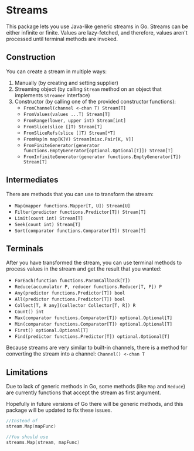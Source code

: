 # Streams

This package lets you use Java-like generic streams in Go.
Streams can be either infinite or finite.
Values are lazy-fetched, and therefore, values aren't processed until
terminal methods are invoked.

## Construction
You can create a stream in multiple ways:
1. Manually (by creating and setting supplier)
2. Streaming object (by calling `Stream` method on an object that implements `Streamer` interface)
3. Constructor (by calling one of the provided constructor functions):
   - `FromChannel(channel <-chan T) Stream[T]`
   - `FromValues(values ...T) Stream[T]`
   - `FromRange(lower, upper int) Stream[int]`
   - `FromSlice(slice []T) Stream[T]`
   - `FromSliceRefs(slice []T) Stream[*T]`
   - `FromMap(m map[K]V) Stream[misc.Pair[K, V]]`
   - `FromFiniteGenerator(generator functions.EmptyGenerator[optional.Optional[T]]) Stream[T]`
   - `FromInfiniteGenerator(generator functions.EmptyGenerator[T]) Stream[T]`

## Intermediates
There are methods that you can use to transform the stream:
- `Map(mapper functions.Mapper[T, U]) Stream[U]`
- `Filter(predictor functions.Predictor[T]) Stream[T]`
- `Limit(count int) Stream[T]`
- `Seek(count int) Stream[T]`
- `Sort(comparator functions.Comparator[T]) Stream[T]`

## Terminals
After you have transformed the stream, you can use terminal methods
to process values in the stream and get the result that you wanted:
- `ForEach(function functions.ParamCallback[T])`
- `Reduce(accumulator P, reducer functions.Reducer[T, P]) P`
- `Any(predictor functions.Predictor[T]) bool`
- `All(predictor functions.Predictor[T]) bool`
- `Collect[T, R any](collector Collector[T, R]) R`
- `Count() int`
- `Max(comparator functions.Comparator[T]) optional.Optional[T]`
- `Min(comparator functions.Comparator[T]) optional.Optional[T]`
- `First() optional.Optional[T]`
- `Find(predictor functions.Predictor[T]) optional.Optional[T]`

Because streams are very similar to built-in channels, there is
a method for converting the stream into a channel:
`Channel() <-chan T`

## Limitations
Due to lack of generic methods in Go, some methods (like `Map` and `Reduce`) 
are currently functions that accept the stream as first argument. 

Hopefully in future versions of Go there will be generic methods,
and this package will be updated to fix these issues.

```go
//Instead of
stream.Map(mapFunc)

//You should use
streams.Map(stream, mapFunc)
```
